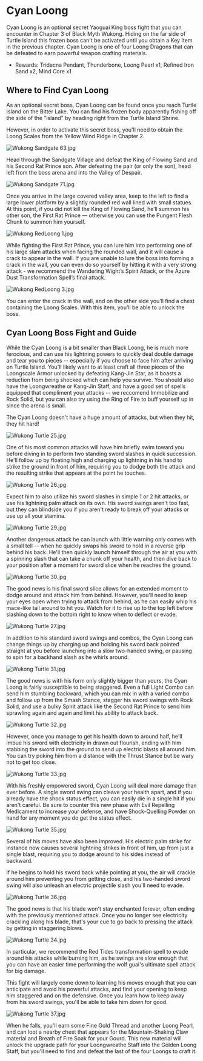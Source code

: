 # Cyan Loong

Cyan Loong is an optional secret Yaoguai King boss fight that you can encounter in Chapter 3 of Black Myth Wukong. Hiding on the far side of Turtle Island this frozen boss can't be activated until you obtain a Key Item in the previous chapter. Cyan Loong is one of four Loong Dragons that can be defeated to earn powerful weapon crafting materials. 

  * Rewards: Tridacna Pendant, Thunderbone, Loong Pearl x1, Refined Iron Sand x2, Mind Core x1

## Where to Find Cyan Loong

As an optional secret boss, Cyan Loong can be found once you reach Turtle Island on the Bitter Lake. You can find his frozen body apparently fishing off the side of the "island" by heading right from the Turtle Island Shrine. 

However, in order to activate this secret boss, you'll need to obtain the Loong Scales from the Yellow Wind Ridge in Chapter 2. 

![Wukong Sandgate 63.jpg](https://oyster.ignimgs.com/mediawiki/apis.ign.com/black-myth-wukong/5/55/Wukong_Sandgate_63.jpg)

Head through the Sandgate Village and defeat the King of Flowing Sand and his Second Rat Prince son. After defeating the pair (or only the son), head left from the boss arena and into the Valley of Despair. 

![Wukong Sandgate 71.jpg](https://oyster.ignimgs.com/mediawiki/apis.ign.com/black-myth-wukong/9/94/Wukong_Sandgate_71.jpg)

Once you arrive in the large covered valley area, keep to the left to find a large lower platform by a slightly rounded red wall lined with small statues. At this point, if you did not kill the King of Flowing Sand, he’ll summon his other son, the First Rat Prince — otherwise you can use the Pungent Flesh Chunk to summon him yourself. 

![Wukong RedLoong 1.jpg](https://oyster.ignimgs.com/mediawiki/apis.ign.com/black-myth-wukong/d/d5/Wukong_RedLoong_1.jpg)

While fighting the First Rat Prince, you can lure him into performing one of his large slam attacks when facing the rounded wall, and it will cause a crack to appear in the wall. If you are unable to lure the boss into forming a crack in the wall, you can even do so yourself by hitting it with a very strong attack - we recommend the Wandering Wight’s Spirit Attack, or the Azure Dust Transformation Spell’s final attack. 

![Wukong RedLoong 3.jpg](https://oyster.ignimgs.com/mediawiki/apis.ign.com/black-myth-wukong/f/fb/Wukong_RedLoong_3.jpg)

You can enter the crack in the wall, and on the other side you’ll find a chest containing the Loong Scales. With this item, you’ll be able to unlock the boss. 

## Cyan Loong Boss Fight and Guide

While the Cyan Loong is a bit smaller than Black Loong, he is much more ferocious, and can use his lightning powers to quickly deal double damage and tear you to pieces -- especially if you choose to face him after arriving on Turtle Island. You'll likely want to at least craft all three pieces of the Loongscale Armor unlocked by defeating Kang-Jin Star, as it boasts a reduction from being shocked which can help you survive. You should also have the Loongwreathe or Kang-Jin Staff, and have a good set of spells equipped that compliment your attacks -- we reccomend Immobilize and Rock Solid, but you can also try using the Ring of Fire to buff yourself up in since the arena is small. 

The Cyan Loong doesn't have a huge amount of attacks, but when they hit, they hit hard! 

![Wukong Turtle 25.jpg](https://oyster.ignimgs.com/mediawiki/apis.ign.com/black-myth-wukong/0/0d/Wukong_Turtle_25.jpg)

One of his most common attacks will have him briefly swim toward you before diving in to perform two standing sword slashes in quick succession. He'll follow up by floating high and charging up lightning in his hand to strike the ground in front of him, requiring you to dodge both the attack and the resulting strike that appears at the point he touches. 

![Wukong Turtle 26.jpg](https://oyster.ignimgs.com/mediawiki/apis.ign.com/black-myth-wukong/e/ef/Wukong_Turtle_26.jpg)

Expect him to also utilize his sword slashes in simple 1 or 2 hit attacks, or use his lightning palm attack on its own. His sword swings aren't too fast, but they can blindside you if you aren't ready to break off your attacks or use up all your stamina. 

![Wukong Turtle 29.jpg](https://oyster.ignimgs.com/mediawiki/apis.ign.com/black-myth-wukong/7/7f/Wukong_Turtle_29.jpg)

Another dangerous attack he can launch with little warning only comes with a small tell -- when he quickly swaps his sword to hold in a reverse grip behind his back. He'll then quickly launch himself through the air at you with a spinning slash that can take a chunk off your health, and then dive back to your position after a moment for sword slice when he reaches the ground. 

![Wukong Turtle 30.jpg](https://oyster.ignimgs.com/mediawiki/apis.ign.com/black-myth-wukong/a/ad/Wukong_Turtle_30.jpg)

The good news is his final sword slice allows for an extended moment to dodge around and attack him from behind. However, you'll need to keep your eyes open when trying to attack from behind, as he can easily whip his mace-like tail around to hit you. Watch for it to rise up to the top left before slashing down to the bottom right to know when to deflect or evade. 

![Wukong Turtle 27.jpg](https://oyster.ignimgs.com/mediawiki/apis.ign.com/black-myth-wukong/b/b5/Wukong_Turtle_27.jpg)

In addition to his standard sword swings and combos, the Cyan Loong can change things up by charging up and holding his sword back pointed straight at you before launching into a slow two-handed swing, or pausing to spin for a backhand slash as he whirls around. 

![Wukong Turtle 31.jpg](https://oyster.ignimgs.com/mediawiki/apis.ign.com/black-myth-wukong/f/f3/Wukong_Turtle_31.jpg)

The good news is with his form only slightly bigger than yours, the Cyan Loong is fairly susceptible to being staggered. Even a full Light Combo can send him stumbling backward, which you can mix in with a varied combo and follow up from the Smash Stance, stagger his sword swings with Rock Solid, and use a bulky Spirit attack like the Second Rat Prince to send him sprawling again and again and limit his ability to attack back. 

![Wukong Turtle 32.jpg](https://oyster.ignimgs.com/mediawiki/apis.ign.com/black-myth-wukong/b/bf/Wukong_Turtle_32.jpg)

However, once you manage to get his health down to around half, he'll imbue his sword with electricity in drawn out flourish, ending with him stabbing the sword into the ground to send up electric blasts all around him. You can try poking him from a distance with the Thrust Stance but be wary not to get too close. 

![Wukong Turtle 33.jpg](https://oyster.ignimgs.com/mediawiki/apis.ign.com/black-myth-wukong/5/5d/Wukong_Turtle_33.jpg)

With his freshly empowered sword, Cyan Loong will deal more damage than ever before. A single sword swing can cleave your health apart, and if you already have the shock status effect, you can easily die in a single hit if you aren't careful. Be sure to counter this new phase with Evil Repelling Medicament to increase your defense, and have Shock-Quelling Powder on hand for any moment you do get the status effect. 

![Wukong Turtle 35.jpg](https://oyster.ignimgs.com/mediawiki/apis.ign.com/black-myth-wukong/9/9d/Wukong_Turtle_35.jpg)

Several of his moves have also been improved. His electric palm strike for instance now causes several lightning strikes in front of him, up from just a single blast, requiring you to dodge around to his sides instead of backward. 

If he begins to hold his sword back while pointing at you, the air will crackle around him preventing you from getting close, and his two-handed sword swing will also unleash an electric projectile slash you'll need to evade. 

![Wukong Turtle 36.jpg](https://oyster.ignimgs.com/mediawiki/apis.ign.com/black-myth-wukong/3/31/Wukong_Turtle_36.jpg)

The good news is that his blade won't stay enchanted forever, often ending with the previously mentioned attack. Once you no longer see electricity crackling along his blade, that's your cue to go back to pressing the attack by getting in staggering blows. 

![Wukong Turtle 34.jpg](https://oyster.ignimgs.com/mediawiki/apis.ign.com/black-myth-wukong/7/75/Wukong_Turtle_34.jpg)

In particular, we recommend the Red Tides transformation spell to evade around his attacks while burning him, as he swings are slow enough that you can have an easier time performing the wolf guai's ultimate spell attack for big damage. 

This fight will largely come down to learning his moves enough that you can anticipate and avoid his powerful attacks, and find your opening to keep him staggered and on the defensive. Once you learn how to keep away from his sword swings, you'll be able to take him down for good. 

![Wukong Turtle 37.jpg](https://oyster.ignimgs.com/mediawiki/apis.ign.com/black-myth-wukong/9/94/Wukong_Turtle_37.jpg)

When he falls, you'll earn some Fine Gold Thread and another Loong Pearl, and can loot a nearby chest that appears for the Mountain-Shaking Claw material and Breath of Fire Soak for your Gourd. This new material will unlock the upgrade path for your Loongwreathe Staff into the Golden Loong Staff, but you'll need to find and defeat the last of the four Loongs to craft it. 
